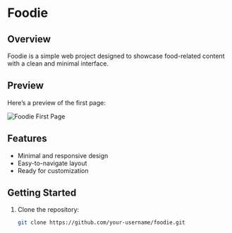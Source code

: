 # Foodie

## Overview
Foodie is a simple web project designed to showcase food-related content with a clean and minimal interface.

## Preview
Here’s a preview of the first page:

![Foodie First Page](https://github.com/user-attachments/assets/6296888b-e8a0-47e8-aab3-d90e63663755)

## Features
- Minimal and responsive design
- Easy-to-navigate layout
- Ready for customization

## Getting Started
1. Clone the repository:
   ```bash
   git clone https://github.com/your-username/foodie.git

